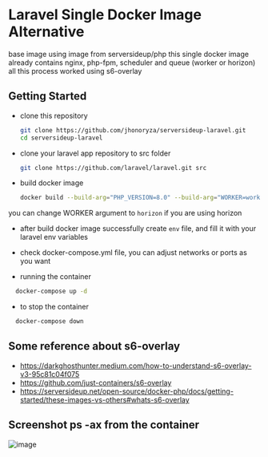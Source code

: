 # Laravel Single Docker Image Alternative

base image using image from serversideup/php 
this single docker image already contains nginx, php-fpm, scheduler and queue (worker or horizon)
all this process worked using s6-overlay

## Getting Started

- clone this repository

    ```bash
    git clone https://github.com/jhonoryza/serversideup-laravel.git
    cd serversideup-laravel
    ```
- clone your laravel app repository to src folder

    ```bash
    git clone https://github.com/laravel/laravel.git src
    ```
- build docker image

    ```bash
    docker build --build-arg="PHP_VERSION=8.0" --build-arg="WORKER=worker" -t laravel-app:latest .
    ``` 

you can change WORKER argument to `horizon` if you are using horizon   

- after build docker image successfully create `env` file, and fill it with your laravel env variables

- check docker-compose.yml file, you can adjust networks or ports as you want

- running the container 

```bash
  docker-compose up -d
```

- to stop the container 

```bash
  docker-compose down
```

## Some reference about s6-overlay
- https://darkghosthunter.medium.com/how-to-understand-s6-overlay-v3-95c81c04f075
- https://github.com/just-containers/s6-overlay
- https://serversideup.net/open-source/docker-php/docs/getting-started/these-images-vs-others#whats-s6-overlay

## Screenshot ps -ax from the container
![image](https://github.com/jhonoryza/serversideup-laravel/assets/5910636/1940de11-2722-4faa-8826-169310d41bd3)

